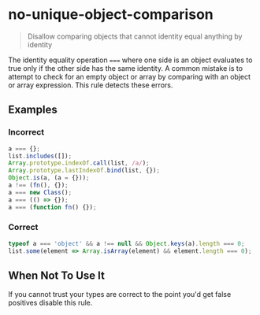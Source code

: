 # no-unique-object-comparison

> Disallow comparing objects that cannot identity equal anything by identity

The identity equality operation `===` where one side is an object evaluates to true only if the other side has the same identity.
A common mistake is to attempt to check for an empty object or array by comparing with an object or array expression.
This rule detects these errors.

## Examples

### Incorrect

```ts
a === {};
list.includes([]);
Array.prototype.indexOf.call(list, /a/);
Array.prototype.lastIndexOf.bind(list, {});
Object.is(a, (a = {}));
a !== (fn(), {});
a === new Class();
a === (() => {});
a === (function fn() {});
```

### Correct

```ts
typeof a === 'object' && a !== null && Object.keys(a).length === 0;
list.some(element => Array.isArray(element) && element.length === 0);
```

## When Not To Use It

If you cannot trust your types are correct to the point you'd get false positives disable this rule.
